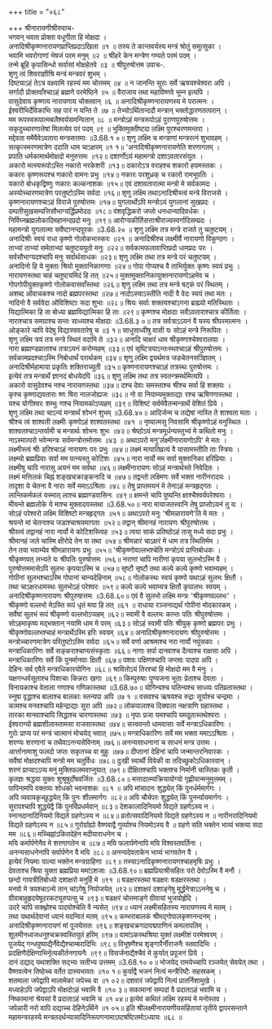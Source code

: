 +++
title = "०६८"

+++
श्रीनारायणीश्रीरुवाच-  
भगवन् भवता प्रोक्ता वधूगीता हि मोक्षदा ।  
अनादिश्रीकृष्णनारायणप्राप्तिप्रदाऽखिला ॥१ ॥
तस्य ते कान्तवर्यस्य मन्त्रं श्रोतुं समुत्सुका ।  
भवामि भवरोगाणां भेषजं परम मनुम् ॥२ ॥
श्रीहरे केन मन्त्रेण गम्यते परमं पदम् ।  
तन्मे ब्रूहि कृपासिन्धो सर्वासां मोक्षहेतवे ॥३ ॥
श्रीपुरुषोत्तम उवाच-.  
शृणु त्वं शिवराज्ञीश्रि मन्त्रं मन्त्रवरं शुभम् ।  
दिष्ट्याऽहं तेऽत्र वक्ष्यामि रहस्यं मम चोत्तमम् ॥४ ॥
न जानन्ति सुराः सर्वे ऋषयश्चेश्वरा अपि ।  
सर्गादौ प्रोक्तवाँश्चाऽहं ब्रह्मणे परमेष्ठिने ॥५ ॥
वैराजाय तथा महाविष्णवे भूम्न इत्यपि ।  
वासुदेवाय कृष्णाय नारायणाय चोक्तवान् ॥६ ॥
अनादिश्रीकृष्णनारायणस्य मे परात्मनः ।  
ईश्वरीभिर्देविकाभिः सह पारं न यन्ति ते ॥७ ॥
तेभ्योऽर्थितान्ददौ मन्त्रान् भक्तोद्धारणतत्परान् ।  
मम रूपस्वरूपात्मबलैश्वर्यसमन्वितान् ॥८ ॥
मन्त्रोऽहं मन्त्ररूपोऽहं पुराणपुरुषोत्तमः ।  
सकृदुच्चारणात्तेषां मिलत्येव परं पदम् ॥९ ॥
भुक्तिमुक्तीष्टदा लक्ष्मि पुरश्चरणमन्तरा ।  
मद्देवता ममैवैवेऽवतारा मन्त्रसत्तमाः ॥3.68.१ ०॥
शृणु लक्ष्मि च मन्त्राणां मन्त्ररत्नं शुभावहम् ।  
सत्कृत्स्मरणमात्रेण ददाति धाम चाऽक्षरम् ॥१ १॥
'अनादिश्रीकृष्णनारायणेति शरणागतम् ।  
प्रपाति धर्मकामार्थमोक्षदो मनुरुत्तमः ॥१२॥
दशार्णोऽयं महामन्त्रो दशाऽवतारसंयुतः ।  
अकारो मत्स्यरूपोऽस्ति नकारो नरकेशरी ॥१३॥
दकारोऽत्र वराहश्च शकारो हयमस्तकः ।  
ककारः कृष्णरूपश्च णकारो वामनः प्रभुः ॥१४॥
नकारः परशुध्रक् च रकारो रामभूपतिः ।  
यकारो बोधकृद्विष्णुः णकारः कल्कनाशकः ॥१५॥
एवं दशावतारात्मा मन्त्रो मे सर्वकामदः ।  
अस्योच्चारणमात्रेण परतुष्टोऽस्मि सर्वदा ॥१६॥
शृणु लक्ष्मि तथाऽनादिश्रीस्त्वं मन्त्रे विराजसे ।  
कृष्णनारायणश्चाऽहं विराजे पुरुषोत्तमः ॥१७॥
युगलार्थोऽपि मन्त्रोऽयं युगलानां सुखप्रदः ।  
दम्पतीसुखसम्पत्तिसौभाग्यर्द्धिप्रमोददः ॥१८॥
वंशवृद्धिकरो जप्तो धनधान्यादिवर्धकः ।  
निर्विघ्नब्रह्मलोकादिमहानन्दप्रदो मनुः ॥१९॥
आरोग्यकीर्तिसत्ताश्रीराज्यस्वर्गादिसम्प्रदः ।  
महामन्त्रो युगलात्मा सर्वेष्टानन्दपूरकः ॥3.68.२० ॥
शृणु लक्ष्मि तत्र मन्त्रे राजते तु चतुष्टयम् ।  
अनादिश्रीः स्वयं राधा कृष्णो गोलोकभास्करः ॥२१ ॥
अनादिश्रीश्च लक्ष्मीर्वै नारायणो विकुण्ठगः ।  
ताभ्यां ताभ्यां समेताभ्यां चतुष्टययुतो मनुः ॥२२॥
सर्वकामफलावाप्तिप्रदो धामप्रदः परः ।  
सर्वसौभाग्यदश्चापि मनुः सर्वार्थसाधकः ॥२३॥
शृणु लक्ष्मि तथा तत्र मन्त्रे परं चतुष्टयम् ।  
अनादिनो हि ये मुक्ताः श्रियो मुक्तानिकागणाः ॥२४॥
गोपा गोप्यश्च वै ताभिर्युक्तः कृष्णः स्वयं प्रभुः ।  
नारायणस्तथा चाहं चतुष्टयमिदं हि तत् ॥२५॥
मुक्तमुक्तानिकायुक्तनारायणोऽहमेव च ।  
गोपगोपीयुक्तकृष्णो गोलोकवासवाँस्तथा ॥२६॥
शृणु लक्ष्मि तथा तत्र मन्त्रे षट्कं परं स्थितम् ।  
अशब्द ओंवाचकश्च नादो ब्रह्मपरस्तथा ॥२७॥
नादोऽस्याऽस्तीति नादी वै वेदः स्वयं तथा मतः ।  
नादिनो वै सर्ववेदा ओंविशिष्टाः सदा शुभाः ॥२८॥
श्रियः सर्वाः शक्तयश्चांऽगना ब्राह्म्यो मतिस्थिताः ।  
यिद्यात्मिका हि ता बोध्या ब्रह्मविद्यात्मिका हि ताः ॥२९॥
कृष्णश्च मोक्षदाः सर्वेऽवताराश्चात्र कीर्तिताः ।  
नाराश्चात्र समग्राश्च सन्तः साध्व्यश्च मोक्षदाः ॥3.68.३ ०॥
तत्र सर्वत्राऽऽयनं वै यस्य श्रीपरमात्मनः ।  
ओङ्कारे चापि वेदेषु विद्यास्ववतारेषु च ॥३ १॥
साधुसाध्वीषु वासी यः सोऽहं मन्त्रे निरूपितः ।  
शृणु लक्ष्मि त्रयं तत्र मन्त्रे स्थितं वदामि ते ॥३२॥
अनादि चाक्षरं धाम श्रीकृष्णाश्चेश्वरालयाः ।  
नारा ब्रह्माण्डव्राताश्च तत्राऽयनं करोम्यहम् ॥३३॥
एवं सृष्टित्रयाऽन्तःस्थश्चाऽहं श्रीपुरुषोत्तमः ।  
सर्वकामप्रदश्चाऽस्मि निबोधार्थं परार्थकम् ॥३४॥
शृणु लक्ष्मि द्व्यर्थमत्र जडचेतनसञ्ज्ञितम् ।  
अनादिश्रीर्महामाया प्रकृतिः शक्तिराच्युती ॥३५॥
कृष्णनारायणश्चाऽहं तत्रस्थः पुरुषोत्तमः ।  
इत्येवं तत्र मन्त्रार्थे ज्ञानदं बोधयेदपि ॥३६॥
शृणु लक्ष्मि तथा तत्र स्वतन्त्रमर्थमित्यपि ।  
अकारो वासुदेवश्च नश्च नारायणस्तथा ॥३७॥
दश्च देवाः समस्ताश्च श्रीश्च सर्वा हि शक्तयः ।  
कृश्च कृष्णाद्यवताराः ष्णः षिरा नालजोह्यजः ॥३८॥
नो वा नियाम्यमुक्ताद्याः रश्च ऋषिगणास्तथा ।  
यश्च योगीश्वरः शम्भुः णश्च नियामकोऽप्यहम् ॥३९॥
विशिष्टं सर्वमेवैतन्मन्त्रार्थे वेशितं प्रिये ।  
शृणु लक्ष्मि तथा चाऽन्यं मन्त्रार्थं शोभनं शुभम् ॥3.68.४०॥
आदिर्जन्म च तद्येषां नास्ति ते शाश्वता मताः ।  
श्रीश्च त्वं शाश्वती लक्ष्मीः कृष्णोऽहं शाश्वतस्तथा ॥४१ ॥
नृष्यात्मसु निवसामि श्रीकृष्णोऽहं मनुस्थितः ।  
शाश्वतश्चाऽन्तर्यामी च मन्त्रार्थः शोभनः शुभः ॥४२॥
श्रेष्ठोऽयं मन्त्रमूर्धन्यस्तुभ्यं मे कथितो मनुः ।  
नाऽस्मात्परो भवेन्मन्त्रः सर्वमन्त्रोत्तमोत्तमः ॥४३ ॥
अथाऽपरो मनु'र्लक्ष्मीनारायणोऽपि' मे मतः ।  
लक्ष्मीस्त्वं श्रीः हरिश्चाऽहं नारायणः परः प्रभुः ॥४४॥
लक्ष्मं मत्पातिव्रत्यं वै यासामस्तीति ताः स्त्रियः ।  
लक्ष्म्यो ब्रह्मप्रियाः सर्वा मम पत्न्यस्तु कोटिशः ॥४५॥
नारा नार्यो मम सर्वा मुक्तानिका हरिप्रियाः ।  
लक्ष्मीषु चापि नारासु अयनं मम सर्वथा ॥४६॥
लक्ष्मीनारायणः सोऽहं मन्त्रार्थस्ते निवेदितः ।  
लक्ष्मं मत्तिलकं चिह्नं शङ्खचक्राङ्कनादि च ॥४७॥
तद्वन्तो लक्ष्मिणः सर्वे भक्ता नारीनरादयः ।  
तादृशा ये चेतना वै नाराः सर्वे ममाऽऽश्रिताः ॥४८॥
तेषु प्राप्तमयनं मे तेनाऽहं मन्त्रहृद्गतः ।  
लान्तिकर्मफलं यस्मात् लाश्च ब्रह्माण्डवासिनः ॥४९॥
क्षमन्ते चापि पुष्यन्ति क्षाश्चैश्वर्यपरेश्वराः ।  
मीयन्ते ब्रह्मलोके ये माश्च मुक्तादयस्तथा ॥3.68.५०॥
नारा मायाजतत्त्वानि तेषु प्राप्तोऽयनं तु यः ।  
सोऽहं परेश्वरो लक्ष्मि विशिष्टो मन्त्रहृद्गतः ॥५१॥
अथाऽपरो मनुः 'श्रीमन्नारायणे'ति मे मतः ।  
श्रयन्ते मां चेतनाश्च जडाश्चाश्रयमागताः ॥५२॥
तद्वान् श्रीमानहं नारायणः श्रीपुरुषोत्तमः ।  
श्रीस्त्वं तद्वानहं नारा नार्यो मे कोटिशस्त्विह ॥५३॥
त्वया साकं प्रतिष्ठोऽहं तासु मध्ये सदा प्रभुः ।  
श्रीमानहं जले चास्मि क्षीरोदे तेन वा तथा ॥५४॥
श्रीमन्नारं चाऽक्षरं मे धाम तत्र स्थितिर्मम ।  
तेन तया भवाम्येव श्रीमन्नारायणः प्रभुः ॥५५॥
'श्रीकृष्णोवल्लभश्चेति मन्त्रोऽयं प्राप्तिबोधकः ।  
श्रीकृष्णवत् लभ्यते यः श्रीपतिः पुरुषोत्तमः ॥५६॥
नराणां चापि नारीणां कृपया सुलभोऽस्मि वै ।  
पुरुषोत्तममासेऽपि सुलभः कृपयाऽस्मि च ॥५७॥
सृष्टौ सृष्टौ तथा कल्पे कल्पे कृष्णो भवाम्यहम् ।  
गोपीनां सुलभश्चाऽस्मि गोपानां चान्यदेहिनाम् ॥५८॥
गोलोकस्थः स्वयं कृष्णो यथाऽहं सुलभः क्षितौ ।  
तथा चाऽक्षरधामस्थः सुलभोऽहं परेश्वरः ॥५९॥
कल्पे कल्पे भवाम्यत्र क्षितौ कृपालभः स्वयम् ।  
अनादिश्रीकृष्णनारायणः श्रीपुरुषात्तमः ॥3.68.६०॥
एवं वै सुलभो लक्ष्मि मन्त्रः 'श्रीकृष्णवल्लभः' ।  
श्रीकृष्णो वल्लभो मेऽस्ति रूपं धृतं मया हि तत् ॥६१ ॥
राधाया रञ्जनाद्यर्थं गोपीनां मोदकारकम् ।  
सर्वेषां सुलभं रूपं श्रीकृष्णो वल्लभोऽप्यहम् ॥६२॥
स्वामी वै वल्लभः कान्तः पतिः श्रीपुरुषोत्तमः ।  
सोऽहमाकृष्य मद्भक्तान् नयामि धाम मे परम् ॥६३॥
सोऽहं स्वामी पतिः श्रीयुक् कृष्णो ब्रह्मपरः प्रभुः ।  
श्रीकृष्णोवल्लभश्चाहं मन्त्रार्थेऽस्मि हरिः स्वयम् ॥६४॥
अनादिश्रीकृष्णनारायणः श्रीपुरुषोत्तमः ।  
मन्त्रोच्चारणमात्रेण परितुष्टोऽस्मि सर्वदा ॥६५॥
सर्वे वर्णा आश्रमाश्च नरा नार्यो नपुंसकाः ।  
मन्त्राधिकारिणः सर्वे सङ्कराश्चाप्यसंस्कृताः ॥६६॥
नागाः सर्पा दानवाश्च दैत्याश्च राक्षसा अपि ।  
मन्त्राधिकारिणः सर्वे किं पुनर्मानवाः क्षितौ ॥६७॥
पशवः पक्षिणश्चापि जन्तवः पादपा अपि ।  
देहिनः सर्व एवैते मन्त्राधिकारयोगिनः ॥६८॥
श्रावितोऽयं तिरश्चां हि मोक्षदो मम वै मनुः ।  
यक्षगन्धर्वसूताश्च पिशाचाः किन्नराः खगाः ॥६९॥
किम्पुरुषाः पुण्यजना भूताः प्रेताश्च देवताः ।  
विनायकाश्च वेताला गणाश्च गणिकास्तथा ॥3.68.७०॥
योगिन्यश्च यतिन्यश्च साध्व्यः पतिव्रतास्तथा ।  
स्नुषा वृद्धाश्च बालाश्च बालकाः स्तन्यपा अपि ॥७ १ ॥
वसवश्च ऋषयश्च रुद्राः सूर्याश्च चन्द्रमाः ।  
कामश्च मनवश्चापि महेन्द्राद्याः सुरा अपि ॥७२॥
लोकपालाश्च दिक्पाला नक्षत्राणि ग्रहास्तथा ।  
तारका मानवाश्चापि सिद्धाश्च चारणास्तथा ॥७३ ॥
नृपाः प्रजा यमश्चापि यमदूतास्तथेश्वराः ।  
ईश्वराण्यो ब्रह्मशीलास्तामसा राजसास्तथा ॥७४॥
सत्त्ववन्तो धामवासाः सर्वे मन्त्राऽधिकारिणः ।  
गुरोः प्राप्य परं मन्त्रं चात्मानं मोचयेद् भवात् ॥७५॥
मन्त्राधिकारिणः सर्वे मम भक्ता ममाऽऽश्रिताः ।  
शरण्यः शरणानां च तथैवाऽनन्यसेविनाम् ॥७६॥
अनन्यसाधनानां च साधनं मन्त्र उत्तमः ।  
आर्त्तानामाशु फलदो जप्तः सकृतच्च वा मुहुः ॥७७॥
दीप्तानां देहिनां चापि जन्मान्तरनिवारकः ।  
सर्वेषां मोक्षदश्चापि मन्त्रो मम चतुर्विधः ॥७८॥
दुःखी स्वार्थी विवेकी वा तदिच्छुकोऽधिकारवान् ।  
शरणं प्राप्याऽऽप्य मनुं मुक्तिफलमवाप्नुयात् ॥७९॥
दीक्षितश्चापि भक्तश्च निर्मानी चास्तिकः कृती ।  
कृतज्ञः श्रद्धया युक्तः शुश्रूषुर्दोषवर्जितः ॥3.68.८०॥
मत्तादात्म्यक्रियायोग्यो गृह्णीयान्मनुमुत्तमम् ।  
पापिनामपि वक्तव्यः शोधको भवनाशकः ॥८१ ॥
अपि मांसादनः शुद्ध्येत् किं पुनर्धर्ममार्गगः ।  
अपि व्यवायकृच्छुद्ध्येत् किं पुनः शीलमार्गगः ॥८२॥
अपि चौर्यपरः शुद्ध्येत् किं पुनर्न्यायमार्गगः ।  
सुरापश्चापि शुद्ध्येद्वै किं पुनर्विप्रधर्मवान् ॥८३॥
देशकालादिनियमो विद्यते ग्रहणेऽस्य न ।  
स्नानदानादिनियमो विद्यते ग्रहणेऽस्य न ॥८४॥
व्रतोत्सवादिनियमो विद्यते ग्रहणेऽस्य न ॥
नारीनरादिनियमो विद्यते ग्रहणेऽस्य न ॥८५॥
गुरोर्ग्राह्यो वैष्णवाद्वै गुर्व्याश्च नियमोऽस्य वै ॥
ग्रहणे सति भक्तेन भाव्यं भक्त्या सदा मम ॥८६॥
मच्चिह्नांऽकितदेहेन मदीयाराधनेन च ।  
मयि कर्मार्पणेनैव मे शरणागतेन च ॥८७॥
मयि फलार्पणेनापि मयि विश्वस्तवर्तिना ।  
अनन्यसाधनेनापि सर्वार्पणेन वै मयि ॥८८॥
अनन्यदेवताकेन भाव्यं भागवतेन वै ।  
इत्येवं नियमाः पाल्या भक्तेन मन्त्रग्राहिणा ॥८९॥
तस्याऽनादिकृष्णनारायणश्चाहमृषिः प्रभुः ।  
देवताश्च श्रिया युक्ता ब्रह्मप्रिया ममांऽशजाः ॥3.68.९०॥
ब्रह्मप्रियाश्रीसहितः परो देवोऽस्मि वै मनौ ।  
छन्दो गायत्रीतिबोध्यो दशाक्षरो मनुर्हि मे ॥९१ ॥
षडक्षरस्तथा षडक्षरः षडक्षरस्तथा ।  
मनवो मे त्रयश्चाऽन्ये तान् चांऽगेषु नियोजयेत् ॥९२॥
दशाक्षरं दशाङ्गेषु मूर्द्धनेत्राऽऽननेषु च ।  
ग्रीवाबाहुहृदयेषूदरकट्यूरुपत्सु च ॥९३॥
षडक्षरं चोत्तमाङ्गे ग्रीवायां भुजयोर्हृदि ।  
उदरे चापि सक्थ्नोश्च पादयोश्चेति वै न्यसेत् ॥९४॥
ध्यानं लक्ष्मीसहितस्य नारायणस्य मे मतम् ।  
तथा यथार्थदेवानां ध्यानं मदन्वितं मतम् ॥९५॥
कम्भराबालकं श्रीमद्गोपालकृष्णनन्दनम् ।  
अनादिश्रीकृष्णनारायणं मां पूजयेत्ततः ॥९६॥
शङ्खचक्रगदापद्मपाणिनं कमलापतिम् ।  
शूलमीनध्वजधनुश्चक्रस्वस्तियुतं हरिम् ॥९७॥
वामांऽकस्थश्रिया युक्तं लक्ष्मीशं परमेश्वरम् ।  
पूजयेद् गन्धपुष्पाद्यैर्नैवेद्यैश्चाम्बरादिभिः ॥९८॥
विभूषणैश्च शृङ्गारैर्नीराजनैः स्तवादिभिः ।  
प्रदक्षिणैर्दक्षिणाभिर्नृत्यकीर्तनगायनैः ॥९९॥
विसर्जनाद्यैश्चैवं मे कुर्यात् प्रपूजनं प्रिये ।  
दानं दद्याद् यथाशक्ति सद्भ्यः सतीभ्य उत्तमम् ॥3.68.१० ०॥
भोजयेद् रामयेच्चापि रञ्जयेत् सेवयेत् तथा ।  
वैष्णवत्वेन तिष्ठेच्च वर्तेत दास्यभावतः ॥१० १॥
कुर्याद्वै भजनं नित्यं मन्त्रैरिष्टैः सहस्रकम् ।  
शतमाला जपेद्वापि मालामेकां जपेच्च वा ॥१ ०२॥
दशवारं जपेद्वापि नित्यं प्रातर्निशामुखे ।  
मध्याहेऽपि जपेद्वाऽपि मोक्षदोऽहं भवामि वै ॥१० ३॥
सकामानां सम्पदां वै प्रदाताऽहं भवामि च ।  
निष्कामानां श्रेयसां वै प्रदाताऽहं भवामि च ॥१ ०४॥
इत्येवं कथितं लक्ष्मि रहस्यं मे मनोस्तव ।  
जपेन्नारी नरो वापि दद्याच्च देहिनेऽर्थिने ॥१ ०५॥
इति श्रीलक्ष्मीनारायणीयसंहितायां तृतीये द्वापरसन्ताने महामन्त्ररहस्ये मन्त्रतदर्थन्यासादिनिरूपणनामाऽष्टषष्टितमोऽध्यायः ॥६८ ॥
    

